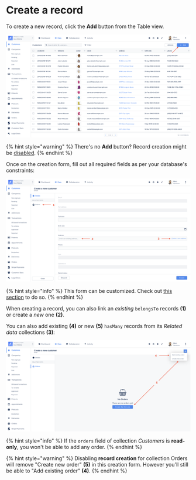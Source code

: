 # Create a record

To create a new record, click the **Add** button from the Table view.

![](<../../.gitbook/assets/2020-01-17_00.18.43.png>)

{% hint style="warning" %}
There's no **Add** button? Record creation might be [disabled](../manage-your-collection-settings.md#collection-permissions).
{% endhint %}

Once on the creation form, fill out all required fields as per your database's constraints:

![](<../../.gitbook/assets/2020-01-17_12.56.51.png>)

{% hint style="info" %}
This form can be customized. Check out [this section](../../getting-started/master-your-ui/using-the-layout-editor-mode/customize-your-creation-and-edition-forms.md#customizing-a-creation-form) to do so.
{% endhint %}

When creating a record, you can also link an _existing_ `belongsTo` records **(1)** or create a _new_ one **(2)**.

You can also add existing **(4)** or new **(5)** `hasMany` records from its _Related data_ collections **(3)**:

![](<../../.gitbook/assets/2020-01-17_16.03.06.png>)

{% hint style="info" %}
If the `orders` field of collection _Customers_ is **read-only**, you won't be able to add any order.
{% endhint %}

{% hint style="warning" %}
Disabling **record creation** for collection Orders will remove "Create new order" **(5)** in this creation form. However you'll still be able to "Add existing order" **(4)**.
{% endhint %}
